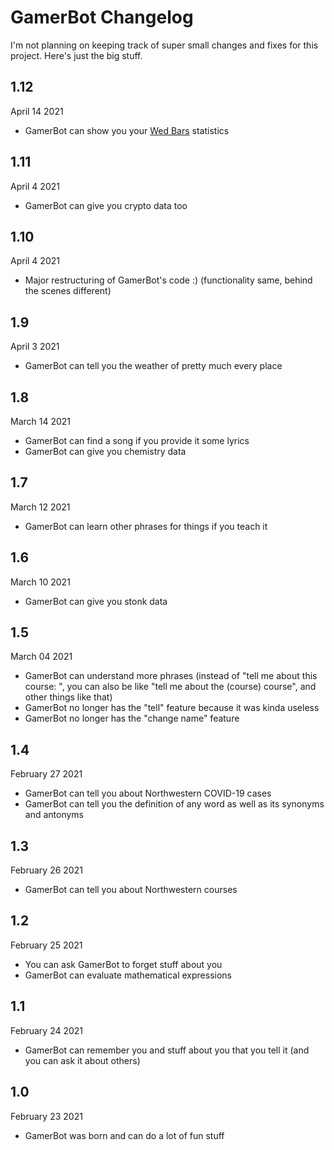 # GamerBot Changelog
I'm not planning on keeping track of super small changes and fixes for this project. Here's just the big stuff.

## 1.12
April 14 2021
- GamerBot can show you your [Wed Bars](https://github.com/dilanx/WedBars) statistics

## 1.11
April 4 2021
- GamerBot can give you crypto data too

## 1.10
April 4 2021
- Major restructuring of GamerBot's code :) (functionality same, behind the scenes different)

## 1.9
April 3 2021
- GamerBot can tell you the weather of pretty much every place

## 1.8
March 14 2021
- GamerBot can find a song if you provide it some lyrics
- GamerBot can give you chemistry data

## 1.7
March 12 2021
- GamerBot can learn other phrases for things if you teach it

## 1.6
March 10 2021
- GamerBot can give you stonk data

## 1.5
March 04 2021
- GamerBot can understand more phrases (instead of "tell me about this course: <course>", you can also be like "tell me about the (course) course", and other things like that)
- GamerBot no longer has the "tell" feature because it was kinda useless
- GamerBot no longer has the "change name" feature

## 1.4
February 27 2021
- GamerBot can tell you about Northwestern COVID-19 cases
- GamerBot can tell you the definition of any word as well as its synonyms and antonyms

## 1.3
February 26 2021
- GamerBot can tell you about Northwestern courses

## 1.2
February 25 2021
- You can ask GamerBot to forget stuff about you
- GamerBot can evaluate mathematical expressions

## 1.1
February 24 2021
- GamerBot can remember you and stuff about you that you tell it (and you can ask it about others)

## 1.0
February 23 2021
- GamerBot was born and can do a lot of fun stuff
